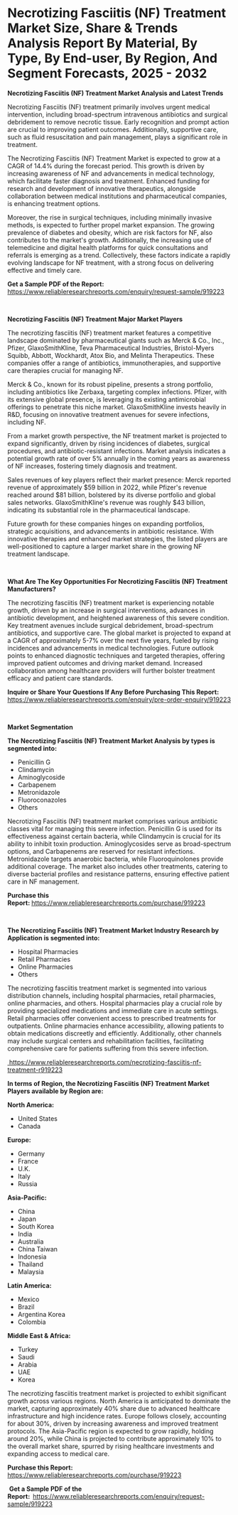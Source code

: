 <p><h1>Necrotizing Fasciitis (NF) Treatment Market Size, Share & Trends Analysis Report By Material, By Type, By End-user, By Region, And Segment Forecasts, 2025 - 2032</h1></p><p><strong>Necrotizing Fasciitis (NF) Treatment Market Analysis and Latest Trends</strong></p>
<p><p>Necrotizing Fasciitis (NF) treatment primarily involves urgent medical intervention, including broad-spectrum intravenous antibiotics and surgical debridement to remove necrotic tissue. Early recognition and prompt action are crucial to improving patient outcomes. Additionally, supportive care, such as fluid resuscitation and pain management, plays a significant role in treatment. </p><p>The Necrotizing Fasciitis (NF) Treatment Market is expected to grow at a CAGR of 14.4% during the forecast period. This growth is driven by increasing awareness of NF and advancements in medical technology, which facilitate faster diagnosis and treatment. Enhanced funding for research and development of innovative therapeutics, alongside collaboration between medical institutions and pharmaceutical companies, is enhancing treatment options. </p><p>Moreover, the rise in surgical techniques, including minimally invasive methods, is expected to further propel market expansion. The growing prevalence of diabetes and obesity, which are risk factors for NF, also contributes to the market's growth. Additionally, the increasing use of telemedicine and digital health platforms for quick consultations and referrals is emerging as a trend. Collectively, these factors indicate a rapidly evolving landscape for NF treatment, with a strong focus on delivering effective and timely care.</p></p>
<p><strong>Get a Sample PDF of the Report:&nbsp;</strong> <a href="https://www.reliableresearchreports.com/enquiry/request-sample/919223?utm_campaign=2208&utm_medium=2&utm_source=Github&utm_content=ia&utm_term=13042025&utm_id=necrotizing-fasciitis-nf-treatment">https://www.reliableresearchreports.com/enquiry/request-sample/919223</a></p>
<p>&nbsp;</p>
<p><strong>Necrotizing Fasciitis (NF) Treatment Major Market Players</strong></p>
<p><p>The necrotizing fasciitis (NF) treatment market features a competitive landscape dominated by pharmaceutical giants such as Merck & Co., Inc., Pfizer, GlaxoSmithKline, Teva Pharmaceutical Industries, Bristol-Myers Squibb, Abbott, Wockhardt, Atox Bio, and Melinta Therapeutics. These companies offer a range of antibiotics, immunotherapies, and supportive care therapies crucial for managing NF.</p><p>Merck & Co., known for its robust pipeline, presents a strong portfolio, including antibiotics like Zerbaxa, targeting complex infections. Pfizer, with its extensive global presence, is leveraging its existing antimicrobial offerings to penetrate this niche market. GlaxoSmithKline invests heavily in R&D, focusing on innovative treatment avenues for severe infections, including NF.</p><p>From a market growth perspective, the NF treatment market is projected to expand significantly, driven by rising incidences of diabetes, surgical procedures, and antibiotic-resistant infections. Market analysis indicates a potential growth rate of over 5% annually in the coming years as awareness of NF increases, fostering timely diagnosis and treatment.</p><p>Sales revenues of key players reflect their market presence: Merck reported revenue of approximately $59 billion in 2022, while Pfizer's revenue reached around $81 billion, bolstered by its diverse portfolio and global sales networks. GlaxoSmithKline's revenue was roughly $43 billion, indicating its substantial role in the pharmaceutical landscape.</p><p>Future growth for these companies hinges on expanding portfolios, strategic acquisitions, and advancements in antibiotic resistance. With innovative therapies and enhanced market strategies, the listed players are well-positioned to capture a larger market share in the growing NF treatment landscape.</p></p>
<p>&nbsp;</p>
<p><strong>What Are The Key Opportunities For Necrotizing Fasciitis (NF) Treatment Manufacturers?</strong></p>
<p><p>The necrotizing fasciitis (NF) treatment market is experiencing notable growth, driven by an increase in surgical interventions, advances in antibiotic development, and heightened awareness of this severe condition. Key treatment avenues include surgical debridement, broad-spectrum antibiotics, and supportive care. The global market is projected to expand at a CAGR of approximately 5-7% over the next five years, fueled by rising incidences and advancements in medical technologies. Future outlook points to enhanced diagnostic techniques and targeted therapies, offering improved patient outcomes and driving market demand. Increased collaboration among healthcare providers will further bolster treatment efficacy and patient care standards.</p></p>
<p><strong>Inquire or Share Your Questions If Any Before Purchasing This Report:</strong> <a href="https://www.reliableresearchreports.com/enquiry/pre-order-enquiry/919223?utm_campaign=2208&utm_medium=2&utm_source=Github&utm_content=ia&utm_term=13042025&utm_id=necrotizing-fasciitis-nf-treatment">https://www.reliableresearchreports.com/enquiry/pre-order-enquiry/919223</a></p>
<p>&nbsp;</p>
<p><strong>Market Segmentation</strong></p>
<p><strong>The Necrotizing Fasciitis (NF) Treatment Market Analysis by types is segmented into:</strong></p>
<p><ul><li>Penicillin G</li><li>Clindamycin</li><li>Aminoglycoside</li><li>Carbapenem</li><li>Metronidazole</li><li>Fluoroconazoles</li><li>Others</li></ul></p>
<p><p>Necrotizing Fasciitis (NF) treatment market comprises various antibiotic classes vital for managing this severe infection. Penicillin G is used for its effectiveness against certain bacteria, while Clindamycin is crucial for its ability to inhibit toxin production. Aminoglycosides serve as broad-spectrum options, and Carbapenems are reserved for resistant infections. Metronidazole targets anaerobic bacteria, while Fluoroquinolones provide additional coverage. The market also includes other treatments, catering to diverse bacterial profiles and resistance patterns, ensuring effective patient care in NF management.</p></p>
<p><strong>Purchase this Report:&nbsp;</strong><a href="https://www.reliableresearchreports.com/purchase/919223?utm_campaign=2208&utm_medium=2&utm_source=Github&utm_content=ia&utm_term=13042025&utm_id=necrotizing-fasciitis-nf-treatment">https://www.reliableresearchreports.com/purchase/919223</a></p>
<p>&nbsp;</p>
<p><strong>The Necrotizing Fasciitis (NF) Treatment Market Industry Research by Application is segmented into:</strong></p>
<p><ul><li>Hospital Pharmacies</li><li>Retail Pharmacies</li><li>Online Pharmacies</li><li>Others</li></ul></p>
<p><p>The necrotizing fasciitis treatment market is segmented into various distribution channels, including hospital pharmacies, retail pharmacies, online pharmacies, and others. Hospital pharmacies play a crucial role by providing specialized medications and immediate care in acute settings. Retail pharmacies offer convenient access to prescribed treatments for outpatients. Online pharmacies enhance accessibility, allowing patients to obtain medications discreetly and efficiently. Additionally, other channels may include surgical centers and rehabilitation facilities, facilitating comprehensive care for patients suffering from this severe infection.</p></p>
<p><a href="https://www.reliableresearchreports.com/necrotizing-fasciitis-nf-treatment-r919223?utm_campaign=2208&utm_medium=2&utm_source=Github&utm_content=ia&utm_term=13042025&utm_id=necrotizing-fasciitis-nf-treatment">&nbsp;https://www.reliableresearchreports.com/necrotizing-fasciitis-nf-treatment-r919223</a></p>
<p><strong>In terms of Region, the Necrotizing Fasciitis (NF) Treatment Market Players available by Region are:</strong></p>
<p>
    <p> <strong> North America: </strong>
        <ul>
            <li>United States</li>
            <li>Canada</li>
        </ul>
        </p> 
    <p> <strong> Europe: </strong>
        <ul>
            <li>Germany</li>
            <li>France</li>
            <li>U.K.</li>
            <li>Italy</li>
            <li>Russia</li>
        </ul>
        </p> 
    <p> <strong> Asia-Pacific: </strong>
        <ul>
            <li>China</li>
            <li>Japan</li>
            <li>South Korea</li>
            <li>India</li>
            <li>Australia</li>
            <li>China Taiwan</li>
            <li>Indonesia</li>
            <li>Thailand</li>
            <li>Malaysia</li>
        </ul>
        </p> 
    <p> <strong> Latin America: </strong>
        <ul>
            <li>Mexico</li>
            <li>Brazil</li>
            <li>Argentina Korea</li>
            <li>Colombia</li>
        </ul>
        </p> 
    <p> <strong> Middle East & Africa: </strong>
        <ul>
            <li>Turkey</li>
            <li>Saudi</li>
            <li>Arabia</li>
            <li>UAE</li>
            <li>Korea</li>
        </ul>
    </p>
    </p>
<p><p>The necrotizing fasciitis treatment market is projected to exhibit significant growth across various regions. North America is anticipated to dominate the market, capturing approximately 40% share due to advanced healthcare infrastructure and high incidence rates. Europe follows closely, accounting for about 30%, driven by increasing awareness and improved treatment protocols. The Asia-Pacific region is expected to grow rapidly, holding around 20%, while China is projected to contribute approximately 10% to the overall market share, spurred by rising healthcare investments and expanding access to medical care.</p></p>
<p><strong>Purchase this Report: </strong><a href="https://www.reliableresearchreports.com/purchase/919223?utm_campaign=2208&utm_medium=2&utm_source=Github&utm_content=ia&utm_term=13042025&utm_id=necrotizing-fasciitis-nf-treatment">https://www.reliableresearchreports.com/purchase/919223</a></p>
<p>&nbsp;<strong>Get a Sample PDF of the Report:&nbsp;&nbsp;</strong><a href="https://www.reliableresearchreports.com/enquiry/request-sample/919223?utm_campaign=2208&utm_medium=2&utm_source=Github&utm_content=ia&utm_term=13042025&utm_id=necrotizing-fasciitis-nf-treatment">https://www.reliableresearchreports.com/enquiry/request-sample/919223</a></p>
<p><strong></strong></p>
<p><p></p><p></p><p></p></p>